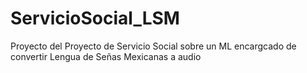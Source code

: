# ServicioSocial_LSM
Proyecto del Proyecto de Servicio Social sobre un ML encargcado de convertir Lengua de Señas Mexicanas a audio
